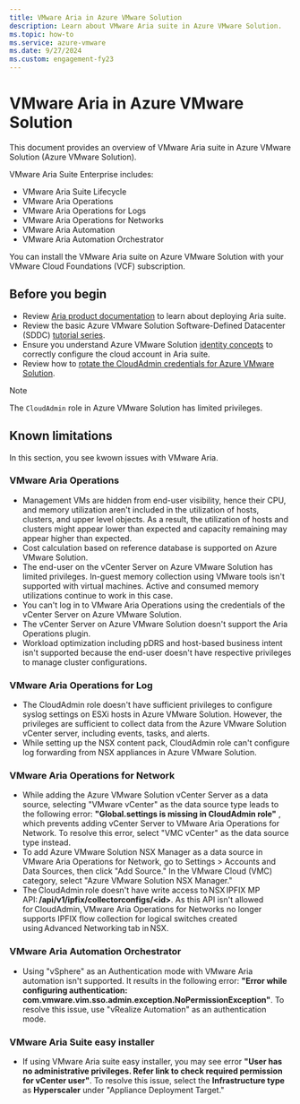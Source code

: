 ```yaml
---
title: VMware Aria in Azure VMware Solution 
description: Learn about VMware Aria suite in Azure VMware Solution. 
ms.topic: how-to
ms.service: azure-vmware
ms.date: 9/27/2024
ms.custom: engagement-fy23
---
```


# VMware Aria in Azure VMware Solution

This document provides an overview of VMware Aria suite in Azure VMware Solution (Azure VMware Solution).  

VMware Aria Suite Enterprise includes:
- VMware Aria Suite Lifecycle
- VMware Aria Operations
- VMware Aria Operations for Logs
- VMware Aria Operations for Networks
- VMware Aria Automation
- VMware Aria Automation Orchestrator

You can install the VMware Aria suite on Azure VMware Solution with your VMware Cloud Foundations (VCF) subscription. 

## Before you begin

- Review [Aria product documentation](https://docs.vmware.com/en/VMware-Aria-Suite/2019/Getting-Started-VMware-Aria-Suite/GUID-6531EC71-6AC0-4C22-BF38-1A5CD21825C6.html) to learn about deploying Aria suite. 
-  Review the basic Azure VMware Solution Software-Defined Datacenter (SDDC) [tutorial series](https://learn.microsoft.com/azure/azure-vmware/tutorial-network-checklist).
- Ensure you understand Azure VMware Solution [identity concepts](https://learn.microsoft.com/azure/azure-vmware/architecture-identity#vcenter-server-access-and-identity) to correctly configure the cloud account in Aria suite.
- Review how to [rotate the CloudAdmin credentials for Azure VMware Solution](https://learn.microsoft.com/azure/azure-vmware/rotate-cloudadmin-credentials?tabs=azure-portal). 


>[!NOTE] 
> The ```CloudAdmin``` role in Azure VMware Solution has limited privileges. 

## Known limitations
In this section, you see kwown issues with VMware Aria.
### VMware Aria Operations 

- Management VMs are hidden from end-user visibility, hence their CPU, and memory utilization aren't included in the utilization of hosts, clusters, and upper level objects. As a result, the utilization of hosts and clusters might appear lower than expected and capacity remaining may appear higher than expected.
- Cost calculation based on reference database is supported on Azure VMware Solution.
- The end-user on the vCenter Server on Azure VMware Solution has limited privileges. In-guest memory collection using VMware tools isn't supported with virtual machines. Active and consumed memory utilizations continue to work in this case.
- You can't log in to VMware Aria Operations using the credentials of the vCenter Server on Azure VMware Solution.
- The vCenter Server on Azure VMware Solution doesn't support the Aria Operations plugin.
- Workload optimization including pDRS and host-based business intent isn't supported because the end-user doesn't have respective privileges to manage cluster configurations.
 
### VMware Aria Operations for Log 

- The CloudAdmin role doesn't have sufficient privileges to configure syslog settings on ESXi hosts in Azure VMware Solution. However, the privileges are sufficient to collect data from the Azure VMware Solution vCenter server, including events, tasks, and alerts.
- While setting up the NSX content pack, CloudAdmin role can't configure log forwarding from NSX appliances in Azure VMware Solution.

### VMware Aria Operations for Network

- While adding the Azure VMware Solution vCenter Server as a data source, selecting "VMware vCenter" as the data source type leads to the following error: **"Global.settings is missing in CloudAdmin role"** , which prevents adding vCenter Server to VMware Aria Operations for Network. To resolve this error, select "VMC vCenter" as the data source type instead.
- To add Azure VMware Solution NSX Manager as a data source in VMware Aria Operations for Network, go to Settings > Accounts and Data Sources, then click "Add Source." In the VMware Cloud (VMC) category, select "Azure VMware Solution NSX Manager."
- The CloudAdmin role doesn't have write access to NSX IPFIX MP API: **/api/v1/ipfix/collectorconfigs/\<id\>**. As this API isn't allowed for CloudAdmin, VMware Aria Operations for Networks no longer supports IPFIX flow collection for logical switches created using Advanced Networking tab in NSX. 

### VMware Aria Automation Orchestrator

-  Using "vSphere" as an Authentication mode with VMware Aria automation isn't supported. It results in the following error: **"Error while configuring authentication: com.vmware.vim.sso.admin.exception.NoPermissionException"**. To resolve this issue, use "vRealize Automation" as an authentication mode.

### VMware Aria Suite easy installer 

- If using VMware Aria suite easy installer, you may see error **"User has no administrative privileges. Refer link to check required permission for vCenter user"**. To resolve this issue, select the **Infrastructure type** as **Hyperscaler**  under "Appliance Deployment Target."
